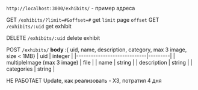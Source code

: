 `http://localhost:3000/exhibits/` - пример адреса

GET `/exhibits/?limit=#&offset=#` get `limit` page `offset`
GET `/exhibits/:uid` get exhibit



DELETE `/exhibits/:uid`  delete exhibit

POST `/exhibits/`  **body**
 :{ uid, name, description, category, max 3 image, size < 1MB}
| uid                         | integer |
|-----------------------------|---------|
| multipleImage (max 3 image) | file    |
| name                        | string  |
| description                 | string  |
| categories                  | string  |

НЕ РАБОТАЕТ Update, как реализовать - ХЗ, потратил 4 дня


